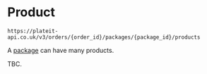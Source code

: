 # Product

`https://plateit-api.co.uk/v3/orders/{order_id}/packages/{package_id}/products`

A [package](/objects/order-package.md) can have many products.

TBC.